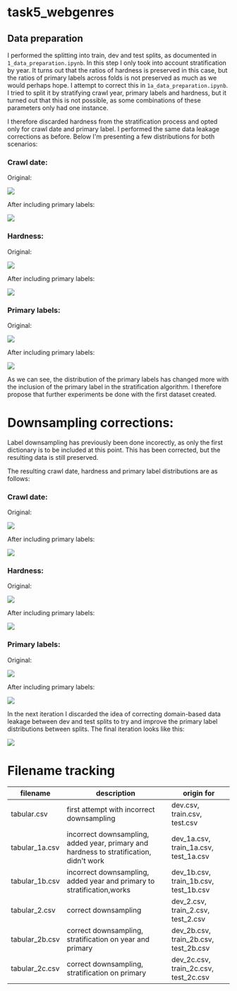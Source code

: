 # task5_webgenres

## Data preparation

I performed the splitting into train, dev and test splits, as documented in `1_data_preparation.ipynb`. In this step I only took into account stratification by year. It turns out that the ratios of hardness is preserved in this case, but the ratios of primary labels across folds is not preserved as much as we would perhaps hope. I attempt to correct this in `1a_data_preparation.ipynb`. I tried to split it by stratifying crawl year, primary labels and hardness, but it turned out that this is not possible, as some combinations of these parameters only had one instance.

I therefore discarded hardness from the stratification process and opted only for crawl date and primary label. I performed the same data leakage corrections as before. Below I'm presenting a few distributions for both scenarios:

### Crawl date:

Original:

![](.images/../images/1_crawled.png)

After including primary labels:

![](images/1b_crawled.png)

### Hardness:

Original: 

![](images/1_hardness.png)

After including primary labels:

![](images/1b_hardness.png)

### Primary labels:

Original:

![](images/1_primaries.png)

After including primary labels:

![](images/1b_primaries.png)

As we can see, the distribution of the primary labels has changed more with the inclusion of the primary label in the stratification algorithm. I therefore propose that further experiments be done with the first dataset created.


# Downsampling corrections:

Label downsampling has previously been done incorectly, as only the first dictionary is to be included at this point. This has been corrected, but the resulting data is still preserved.

The resulting crawl date, hardness and primary label distributions are as follows:

### Crawl date:

Original:

![](images/2_crawled.png)

After including primary labels:

![](images/2b_crawled.png)

### Hardness:

Original: 

![](images/2_hardness.png)

After including primary labels:

![](images/2b_hardness.png)

### Primary labels:

Original:

![](images/2_primaries.png)

After including primary labels:

![](images/2b_primaries.png)

In the next iteration I discarded the idea of correcting domain-based data leakage between dev and test splits to try and improve the primary label distributions between splits. The final iteration looks like this:

![](images/2c_primaries.png)



# Filename tracking

|filename|description|origin for|
|---|---|---|
|tabular.csv|first attempt with incorrect downsampling|dev.csv, train.csv, test.csv|
|tabular_1a.csv|incorrect downsampling, added year, primary and hardness to stratification, didn't work|dev_1a.csv, train_1a.csv, test_1a.csv|
|tabular_1b.csv|incorrect downsampling, added year and primary to stratification,works|dev_1b.csv, train_1b.csv, test_1b.csv|
|tabular_2.csv|correct downsampling|dev_2.csv, train_2.csv, test_2.csv|
|tabular_2b.csv|correct downsampling, stratification on year and primary|dev_2b.csv, train_2b.csv, test_2b.csv|
|tabular_2c.csv|correct downsampling, stratification on primary|dev_2c.csv, train_2c.csv, test_2c.csv|